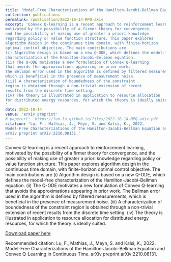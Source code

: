 ```yaml
---
title: "Model-Free Characterizations of the Hamilton-Jacobi-Bellman Equation and Convex Q-Learning in Continuous Time"
collection: publications
permalink: /publication/2022-10-14-MPQ-aXiv
excerpt: 'Convex Q-learning is a recent approach to reinforcement learning, 
motivated by the possibility of a firmer theory for convergence, 
and the possibility of making use of greater a priori knowledge 
regarding policy or value function structure. This paper explores 
algorithm design in the continuous time domain, with finite-horizon 
optimal control objective. The main contributions are 
(i) Algorithm design is based on a new Q-ODE, which defines the model-free 
characterization of the Hamilton-Jacobi-Bellman equation. 
(ii) The Q-ODE motivates a new formulation of Convex Q-learning 
that avoids the approximations appearing in prior work. 
The Bellman error used in the algorithm is defined by filtered measurements, 
which is beneficial in the presence of measurement noise. 
(iii) A characterization of boundedness of the constraint 
region is obtained through a non-trivial extension of recent 
results from the discrete time setting. 
(iv) The theory is illustrated in application to resource allocation 
for distributed energy resources, for which the theory is ideally suited.
'
date: 2022-10-14
venue: 'arXiv preprint'
# paperurl: 'https://fan-lu.github.io/files/2022-10-14-MPQ-aXiv.pdf'
citation: 'Lu, F., Mathias, J., Meyn, S. and Kalsi, K., 2022. 
Model-Free Characterizations of the Hamilton-Jacobi-Bellman Equation and Convex Q-Learning in Continuous Time. 
arXiv preprint arXiv:2210.08131.'
---
```

Convex Q-learning is a recent approach to reinforcement learning, 
motivated by the possibility of a firmer theory for convergence, 
and the possibility of making use of greater a priori knowledge 
regarding policy or value function structure. This paper explores 
algorithm design in the continuous time domain, with finite-horizon 
optimal control objective. The main contributions are 
(i) Algorithm design is based on a new Q-ODE, which defines the model-free 
characterization of the Hamilton-Jacobi-Bellman equation. 
(ii) The Q-ODE motivates a new formulation of Convex Q-learning 
that avoids the approximations appearing in prior work. 
The Bellman error used in the algorithm is defined by filtered measurements, 
which is beneficial in the presence of measurement noise. 
(iii) A characterization of boundedness of the constraint 
region is obtained through a non-trivial extension of recent 
results from the discrete time setting. 
(iv) The theory is illustrated in application to resource allocation 
for distributed energy resources, for which the theory is ideally suited.


[Download paper here](https://fan-lu.github.io/files/2022-10-14-MPQ-aXiv.pdf)

Recommended citation: Lu, F., Mathias, J., Meyn, S. and Kalsi, K., 2022. 
Model-Free Characterizations of the Hamilton-Jacobi-Bellman Equation and Convex Q-Learning in Continuous Time. 
arXiv preprint arXiv:2210.08131.